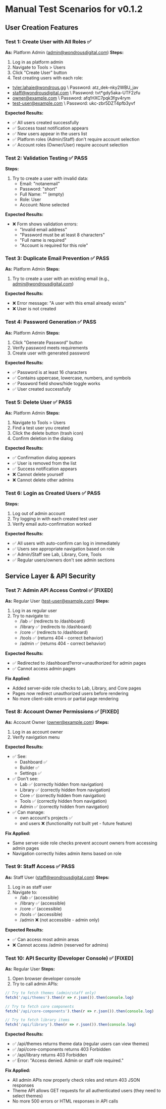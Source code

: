 # Manual Test Scenarios for v0.1.2

## User Creation Features

### Test 1: Create User with All Roles ✅
**As:** Platform Admin (admin@wondrousdigital.com)
**Steps:**
1. Log in as platform admin
2. Navigate to Tools > Users
3. Click "Create User" button
4. Test creating users with each role:
- tyler.lahaie@wondrous.gg \ Password: atz_dek-nky2WBU_jav
- staff@wondrousdigital.com \ Password: tvt*gdy5aka-UTF2zfu
- owner@example.com \ Password: afq!HXC7pqk3fgv4rym
- test-user@example.com \ Password: ukc-zbr5DZT4pfb3yvf

**Expected Results:**
- ✅ All users created successfully
- ✅ Success toast notification appears
- ✅ New users appear in the users list
- ✅ Platform roles (Admin/Staff) don't require account selection
- ✅ Account roles (Owner/User) require account selection

### Test 2: Validation Testing ✅ PASS
**Steps:**
1. Try to create a user with invalid data:
   - Email: "notanemail"
   - Password: "short"
   - Full Name: "" (empty)
   - Role: User
   - Account: None selected

**Expected Results:**
- ❌ Form shows validation errors:
  - "Invalid email address"
  - "Password must be at least 8 characters"
  - "Full name is required"
  - "Account is required for this role"

### Test 3: Duplicate Email Prevention ✅ PASS
**As:** Platform Admin
**Steps:**
1. Try to create a user with an existing email (e.g., admin@wondrousdigital.com)

**Expected Results:**
- ❌ Error message: "A user with this email already exists"
- ❌ User is not created

### Test 4: Password Generation ✅ PASS
**As:** Platform Admin
**Steps:**
1. Click "Generate Password" button
2. Verify password meets requirements
3. Create user with generated password

**Expected Results:**
- ✅ Password is at least 16 characters
- ✅ Contains uppercase, lowercase, numbers, and symbols
- ✅ Password field shows/hide toggle works
- ✅ User created successfully

### Test 5: Delete User ✅ PASS
**As:** Platform Admin
**Steps:**
1. Navigate to Tools > Users
2. Find a test user you created
3. Click the delete button (trash icon)
4. Confirm deletion in the dialog

**Expected Results:**
- ✅ Confirmation dialog appears
- ✅ User is removed from the list
- ✅ Success notification appears
- ❌ Cannot delete yourself
- ❌ Cannot delete other admins

### Test 6: Login as Created Users ✅ PASS
**Steps:**
1. Log out of admin account
2. Try logging in with each created test user
3. Verify email auto-confirmation worked

**Expected Results:**
- ✅ All users with auto-confirm can log in immediately
- ✅ Users see appropriate navigation based on role
- ✅ Admin/Staff see Lab, Library, Core, Tools
- ✅ Regular users/owners don't see admin sections



## Service Layer & API Security

### Test 7: Admin API Access Control  ✅ [FIXED]
**As:** Regular User (test-user@example.com)
**Steps:**
1. Log in as regular user
2. Try to navigate to:
   - /lab ✅ (redirects to /dashboard)
   - /library ✅ (redirects to /dashboard)
   - /core ✅ (redirects to /dashboard)
   - /tools ✅ (returns 404 - correct behavior)
   - /admin ✅ (returns 404 - correct behavior)

**Expected Results:**
- ✅ Redirected to /dashboard?error=unauthorized for admin pages
- ✅ Cannot access admin pages

**Fix Applied:**
- Added server-side role checks to Lab, Library, and Core pages
- Pages now redirect unauthorized users before rendering
- No more client-side errors or partial page rendering


### Test 8: Account Owner Permissions ✅ [FIXED]
**As:** Account Owner (owner@example.com)
**Steps:**
1. Log in as account owner
2. Verify navigation menu

**Expected Results:**
- ✅ See: 
  - Dashboard ✅
  - Builder ✅
  - Settings ✅
- ✅ Don't see: 
  - Lab ✅ (correctly hidden from navigation)
  - Library ✅ (correctly hidden from navigation)
  - Core ✅ (correctly hidden from navigation)
  - Tools ✅ (correctly hidden from navigation)
  - Admin ✅ (correctly hidden from navigation)
- ✅ Can manage:
  - own account's projects ✅
  - and users ❌ (functionality not built yet - future feature)

**Fix Applied:**
- Same server-side role checks prevent account owners from accessing admin pages
- Navigation correctly hides admin items based on role


 
### Test 9: Staff Access ✅ PASS
**As:** Staff User (staff@wondrousdigital.com)
**Steps:**
1. Log in as staff user
2. Navigate to:
   - /lab ✅ (accessible)
   - /library ✅ (accessible)
   - /core ✅ (accessible)
   - /tools ✅ (accessible)
   - /admin ❌ (not accessible - admin only)

**Expected Results:**
- ✅ Can access most admin areas
- ❌ Cannot access /admin (reserved for admins)



 
### Test 10: API Security (Developer Console)  ✅ [FIXED]
**As:** Regular User
**Steps:**
1. Open browser developer console
2. Try to call admin APIs:
```javascript
// Try to fetch themes (admin/staff only)
fetch('/api/themes').then(r => r.json()).then(console.log)

// Try to fetch core components
fetch('/api/core-components').then(r => r.json()).then(console.log)

// Try to fetch library items
fetch('/api/library').then(r => r.json()).then(console.log)
```

**Expected Results:**
- ✅ /api/themes returns theme data (regular users can view themes)
- ✅ /api/core-components returns 403 Forbidden
- ✅ /api/library returns 403 Forbidden
- ✅ Error: "Access denied. Admin or staff role required."

**Fix Applied:**
- All admin APIs now properly check roles and return 403 JSON responses
- Theme API allows GET requests for all authenticated users (they need to select themes)
- No more 500 errors or HTML responses in API calls
